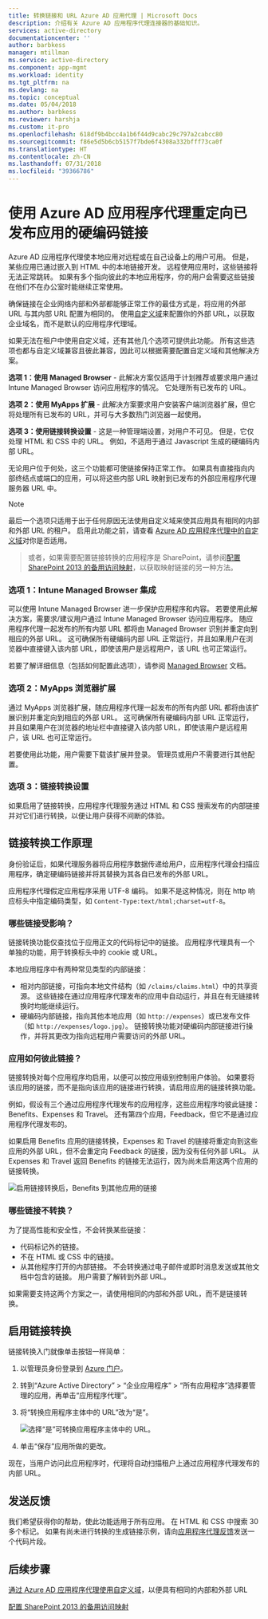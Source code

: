 ```yaml
---
title: 转换链接和 URL Azure AD 应用代理 | Microsoft Docs
description: 介绍有关 Azure AD 应用程序代理连接器的基础知识。
services: active-directory
documentationcenter: ''
author: barbkess
manager: mtillman
ms.service: active-directory
ms.component: app-mgmt
ms.workload: identity
ms.tgt_pltfrm: na
ms.devlang: na
ms.topic: conceptual
ms.date: 05/04/2018
ms.author: barbkess
ms.reviewer: harshja
ms.custom: it-pro
ms.openlocfilehash: 618df9b4bcc4a1b6f44d9cabc29c797a2cabcc80
ms.sourcegitcommit: f86e5d5b6cb5157f7bde6f4308a332bfff73ca0f
ms.translationtype: HT
ms.contentlocale: zh-CN
ms.lasthandoff: 07/31/2018
ms.locfileid: "39366786"
---
```

# <a name="redirect-hardcoded-links-for-apps-published-with-azure-ad-application-proxy"></a>使用 Azure AD 应用程序代理重定向已发布应用的硬编码链接

Azure AD 应用程序代理使本地应用对远程或在自己设备上的用户可用。 但是，某些应用已通过嵌入到 HTML 中的本地链接开发。 远程使用应用时，这些链接将无法正常跳转。 如果有多个指向彼此的本地应用程序，你的用户会需要这些链接在他们不在办公室时能继续正常使用。 

确保链接在企业网络内部和外部都能够正常工作的最佳方式是，将应用的外部 URL 与其内部 URL 配置为相同的。 使用[自定义域](application-proxy-configure-custom-domain.md)来配置你的外部 URL，以获取企业域名，而不是默认的应用程序代理域。


如果无法在租户中使用自定义域，还有其他几个选项可提供此功能。 所有这些选项也都与自定义域兼容且彼此兼容，因此可以根据需要配置自定义域和其他解决方案。 

**选项 1：使用 Managed Browser** - 此解决方案仅适用于计划推荐或要求用户通过 Intune Managed Browser 访问应用程序的情况。 它处理所有已发布的 URL。 

**选项 2：使用 MyApps 扩展** - 此解决方案要求用户安装客户端浏览器扩展，但它将处理所有已发布的 URL，并可与大多数热门浏览器一起使用。 

**选项 3：使用链接转换设置** - 这是一种管理端设置，对用户不可见。 但是，它仅处理 HTML 和 CSS 中的 URL。 例如，不适用于通过 Javascript 生成的硬编码内部 URL。  

无论用户位于何处，这三个功能都可使链接保持正常工作。 如果具有直接指向内部终结点或端口的应用，可以将这些内部 URL 映射到已发布的外部应用程序代理服务器 URL 中。 

 
> [!NOTE]
> 最后一个选项只适用于出于任何原因无法使用自定义域来使其应用具有相同的内部和外部 URL 的租户。 启用此功能之前，请查看 [Azure AD 应用程序代理中的自定义域](application-proxy-configure-custom-domain.md)对你是否适用。 

>或者，如果需要配置链接转换的应用程序是 SharePoint，请参阅[配置 SharePoint 2013 的备用访问映射](https://technet.microsoft.com/library/cc263208.aspx)，以获取映射链接的另一种方法。 

 
### <a name="option-1-intune-managed-browser-integration"></a>选项 1：Intune Managed Browser 集成 

可以使用 Intune Managed Browser 进一步保护应用程序和内容。 若要使用此解决方案，需要求/建议用户通过 Intune Managed Browser 访问应用程序。 随应用程序代理一起发布的所有内部 URL 都将由 Managed Browser 识别并重定向到相应的外部 URL。 这可确保所有硬编码内部 URL 正常运行，并且如果用户在浏览器中直接键入该内部 URL，即使该用户是远程用户，该 URL 也可正常运行。  

若要了解详细信息（包括如何配置此选项），请参阅 [Managed Browser](https://docs.microsoft.com/intune/app-configuration-managed-browser) 文档。  

### <a name="option-2-myapps-browser-extension"></a>选项 2：MyApps 浏览器扩展 

通过 MyApps 浏览器扩展，随应用程序代理一起发布的所有内部 URL 都将由该扩展识别并重定向到相应的外部 URL。 这可确保所有硬编码内部 URL 正常运行，并且如果用户在浏览器的地址栏中直接键入该内部 URL，即使该用户是远程用户，该 URL 也可正常运行。  

若要使用此功能，用户需要下载该扩展并登录。 管理员或用户不需要进行其他配置。 

 

### <a name="option-3-link-translation-setting"></a>选项 3：链接转换设置 

如果启用了链接转换，应用程序代理服务通过 HTML 和 CSS 搜索发布的内部链接并对它们进行转换，以便让用户获得不间断的体验。 



## <a name="how-link-translation-works"></a>链接转换工作原理

身份验证后，如果代理服务器将应用程序数据传递给用户，应用程序代理会扫描应用程序，确定硬编码链接并将其替换为其各自已发布的外部 URL。

应用程序代理假定应用程序采用 UTF-8 编码。 如果不是这种情况，则在 http 响应标头中指定编码类型，如 `Content-Type:text/html;charset=utf-8`。

### <a name="which-links-are-affected"></a>哪些链接受影响？

链接转换功能仅查找位于应用正文的代码标记中的链接。 应用程序代理具有一个单独的功能，用于转换标头中的 cookie 或 URL。 

本地应用程序中有两种常见类型的内部链接：

- 相对内部链接，可指向本地文件结构（如 `/claims/claims.html`）中的共享资源。 这些链接在通过应用程序代理发布的应用中自动运行，并且在有无链接转换时均能继续运行。 
- 硬编码内部链接，指向其他本地应用（如 `http://expenses`）或已发布文件（如 `http://expenses/logo.jpg`）。 链接转换功能对硬编码内部链接进行操作，并将其更改为指向远程用户需要访问的外部 URL。

### <a name="how-do-apps-link-to-each-other"></a>应用如何彼此链接？

链接转换对每个应用程序均启用，以便可以按应用级别控制用户体验。 如果要将该应用的链接，而不是指向该应用的链接进行转换，请启用应用的链接转换功能。 

例如，假设有三个通过应用程序代理发布的应用程序，这些应用程序均彼此链接：Benefits、Expenses 和 Travel。 还有第四个应用，Feedback，但它不是通过应用程序代理发布的。

如果启用 Benefits 应用的链接转换，Expenses 和 Travel 的链接将重定向到这些应用的外部 URL，但不会重定向 Feedback 的链接，因为没有任何外部 URL。 从 Expenses 和 Travel 返回 Benefits 的链接无法运行，因为尚未启用这两个应用的链接转换。

![启用链接转换后，Benefits 到其他应用的链接](./media/application-proxy-configure-hard-coded-link-translation/one_app.png)

### <a name="which-links-arent-translated"></a>哪些链接不转换？

为了提高性能和安全性，不会转换某些链接：

- 代码标记外的链接。 
- 不在 HTML 或 CSS 中的链接。 
- 从其他程序打开的内部链接。 不会转换通过电子邮件或即时消息发送或其他文档中包含的链接。 用户需要了解转到外部 URL。

如果需要支持这两个方案之一，请使用相同的内部和外部 URL，而不是链接转换。  

## <a name="enable-link-translation"></a>启用链接转换

链接转换入门就像单击按钮一样简单：

1. 以管理员身份登录到 [Azure 门户](https://portal.azure.com)。
2. 转到“Azure Active Directory” > “企业应用程序” > “所有应用程序”选择要管理的应用，再单击“应用程序代理”。
3. 将“转换应用程序主体中的 URL”改为“是”。

   ![选择“是”可转换应用程序主体中的 URL](./media/application-proxy-configure-hard-coded-link-translation/select_yes.png)。
4. 单击“保存”应用所做的更改。

现在，当用户访问此应用程序时，代理将自动扫描租户上通过应用程序代理发布的内部 URL。

## <a name="send-feedback"></a>发送反馈

我们希望获得你的帮助，使此功能适用于所有应用。 在 HTML 和 CSS 中搜索 30 多个标记。 如果有尚未进行转换的生成链接示例，请向[应用程序代理反馈](mailto:aadapfeedback@microsoft.com)发送一个代码片段。 

## <a name="next-steps"></a>后续步骤
[通过 Azure AD 应用程序代理使用自定义域](application-proxy-configure-custom-domain.md)，以便具有相同的内部和外部 URL

[配置 SharePoint 2013 的备用访问映射](https://technet.microsoft.com/library/cc263208.aspx)

